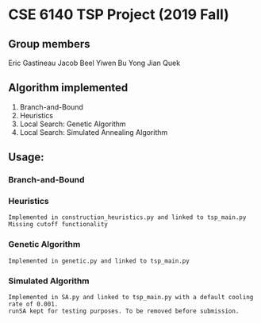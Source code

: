 # CSE 6140 TSP Project (2019 Fall)

## Group members
Eric Gastineau
Jacob Beel
Yiwen Bu
Yong Jian Quek

## Algorithm implemented
1. Branch-and-Bound
2. Heuristics
3. Local Search: Genetic Algorithm
4. Local Search: Simulated Annealing Algorithm
    
## Usage:
### Branch-and-Bound
### Heuristics
    Implemented in construction_heuristics.py and linked to tsp_main.py
    Missing cutoff functionality
### Genetic Algorithm
    Implemented in genetic.py and linked to tsp_main.py
### Simulated Algorithm
    Implemented in SA.py and linked to tsp_main.py with a default cooling rate of 0.001.
    runSA kept for testing purposes. To be removed before submission.
    



